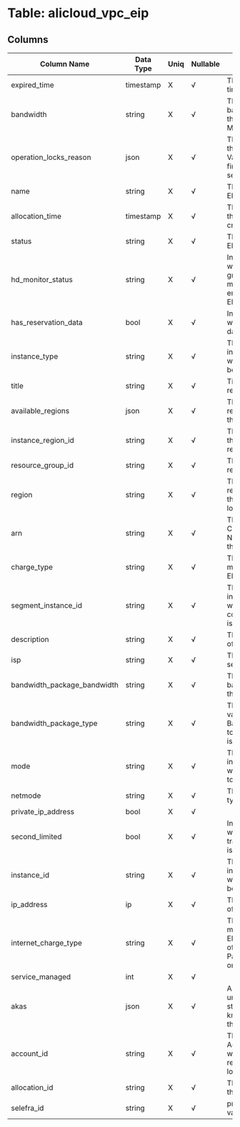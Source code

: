 # Table: alicloud_vpc_eip

## Columns 

|  Column Name   |  Data Type  | Uniq | Nullable | Description | 
|  ----  | ----  | ----  | ----  | ---- | 
| expired_time | timestamp | X | √ | The expiration time of the EIP. | 
| bandwidth | string | X | √ | The peak bandwidth of the EIP. Unit: Mbit/s. | 
| operation_locks_reason | json | X | √ | The reason why the EIP is locked. Valid values: financial security. | 
| name | string | X | √ | The name of the EIP. | 
| allocation_time | timestamp | X | √ | The time when the EIP was created. | 
| status | string | X | √ | The status of the EIP. | 
| hd_monitor_status | string | X | √ | Indicates whether fine-grained monitoring is enabled for the EIP. | 
| has_reservation_data | bool | X | √ | Indicates whether renewal data is included. | 
| instance_type | string | X | √ | The type of the instance to which the EIP is bound. | 
| title | string | X | √ | Title of the resource. | 
| available_regions | json | X | √ | The ID of the region to which the EIP belongs. | 
| instance_region_id | string | X | √ | The region ID of the bound resource. | 
| resource_group_id | string | X | √ | The ID of the resource group. | 
| region | string | X | √ | The Alicloud region in which the resource is located. | 
| arn | string | X | √ | The Alibaba Cloud Resource Name (ARN) of the EIP. | 
| charge_type | string | X | √ | The billing method of the EIP | 
| segment_instance_id | string | X | √ | The ID of the instance with which the contiguous EIP is associated. | 
| description | string | X | √ | The description of the EIP. | 
| isp | string | X | √ | The Internet service provider. | 
| bandwidth_package_bandwidth | string | X | √ | The maximum bandwidth of the EIP in Mbit/s. | 
| bandwidth_package_type | string | X | √ | The bandwidth value of the EIP Bandwidth Plan to which the EIP is added. | 
| mode | string | X | √ | The type of the instance to which you want to bind the EIP. | 
| netmode | string | X | √ | The network type of the EIP. | 
| private_ip_address | bool | X | √ |  | 
| second_limited | bool | X | √ | Indicates whether level-2 traffic throttling is configured. | 
| instance_id | string | X | √ | The ID of the instance to which the EIP is bound. | 
| ip_address | ip | X | √ | The IP address of the EIP. | 
| internet_charge_type | string | X | √ | The metering method of the EIP can be one of PayByBandwidth or PayByTraffic. | 
| service_managed | int | X | √ |  | 
| akas | json | X | √ | Array of globally unique identifier strings (also known as) for the resource. | 
| account_id | string | X | √ | The Alicloud Account ID in which the resource is located. | 
| allocation_id | string | X | √ | The unique ID of the EIP. | 
| selefra_id | string | X | √ | primary keys value md5 | 


